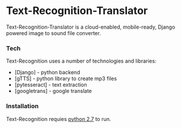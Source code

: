 # Text-Recognition-Translator
Text-Recognition-Translator is a cloud-enabled, mobile-ready, Django powered image to sound file converter. 
### Tech
Text-Recognition uses a number of technologies and libraries:
* [Django] - python backend
* [gTTS] - python library to create mp3 files
* [pytesseract] - text extraction
* [googletrans] - google translate

### Installation

Text-Recognition requies [python 2.7](https://www.python.org/download/releases/2.7/) to run.
